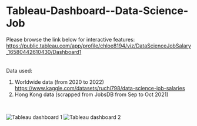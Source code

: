 # Tableau-Dashboard--Data-Science-Job

Please browse the link below for interactive features:
https://public.tableau.com/app/profile/chloe8194/viz/DataScienceJobSalary_16580442610430/Dashboard1 <br />
 <br />
 <br />
 Data used:
 1. Worldwide data (from 2020 to 2022) <br />
 https://www.kaggle.com/datasets/ruchi798/data-science-job-salaries
 2. Hong Kong data (scrapped from JobsDB from Sep to Oct 2021)  <br />
 <br />
 
![Tableau dashboard 1](https://user-images.githubusercontent.com/103087042/186198130-db63e3cb-e8c7-4fb9-8348-037f9100be05.png)
![Tableau dashboard 2](https://user-images.githubusercontent.com/103087042/186198666-921debc2-66b9-40ae-a790-3f739a90f3af.png)
